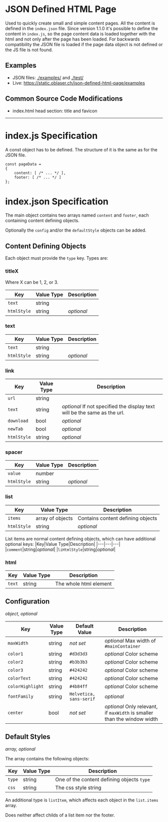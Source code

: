 # JSON Defined HTML Page

Used to quickly create small and simple content pages. All the content is defined in the `index.json` file.
Since version 1.1.0 it's possible to define the content in `index.js`, so the page content data is loaded together with the html and not only after the page has been loaded.
For backwards compatibility the JSON file is loaded if the page data object is not defined or the JS file is not found.

## Examples
- JSON files: [./examples/](./examples/) and [./test/](./test/)
- Live: <https://static.oblaser.ch/json-defined-html-page/examples>

## Common Source Code Modifications
- index.html head section: title and favicon

---

# index.js Specification

A const object has to be defined. The structure of it is the same as for the JSON file.

```
const pageData =
{
    content: [ /* ... */ ],
    footer: [ /* ... */ ]
};
```

# index.json Specification

The main object contains two arrays named `content` and `footer`, each containing content defining objects.

Optionally the `config` and/or the `defaultStyle` objects can be added.


## Content Defining Objects
Each object must provide the `type` key. Types are:


### titleX
Where X can be 1, 2, or 3.

|Key|Value Type|Description|
|---|---|---|
|`text`|string||
|`htmlStyle`|string|_optional_|


### text
|Key|Value Type|Description|
|---|---|---|
|`text`|string||
|`htmlStyle`|string|_optional_|


### link
|Key|Value Type|Description|
|---|---|---|
|`url`|string||
|`text`|string|_optional_ If not specified the display text will be the same as the url.|
|`download`|bool|_optional_|
|`newTab`|bool|_optional_|
|`htmlStyle`|string|_optional_|


### spacer
|Key|Value Type|Description|
|---|---|---|
|`value`|number||
|`htmlStyle`|string|_optional_|


### list
|Key|Value Type|Description|
|---|---|---|
|`items`|array of objects|Contains content defining objects|
|`htmlStyle`|string|_optional_|

List items are normal content defining objects, which can have additional optional keys:
|Key|Value Type|Description|
|---|---|---|
|`comment`|string|_optional_|
|`liHtmlStyle`|string|_optional_|


### html
|Key|Value Type|Description|
|---|---|---|
|`text`|string|The whole html element|


## Configuration

_object, optional_

|Key|Value Type|Default Value|Description|
|---|---|---|---|
|`maxWidth`|string|_not set_|_optional_ Max width of `#mainContainer`|
|`color1`|string|`#d3d3d3`|_optional_ Color scheme|
|`color2`|string|`#b3b3b3`|_optional_ Color scheme|
|`color3`|string|`#424242`|_optional_ Color scheme|
|`colorText`|string|`#424242`|_optional_ Color scheme|
|`colorHighlight`|string|`#4b84ff`|_optional_ Color scheme|
|`fontFamily`|string|`Helvetica, sans-serif`|_optional_|
|`center`|bool|_not set_|_optional_ Only relevant, if `maxWidth` is smaller than the window width|

## Default Styles

_array, optional_

The array contains the following objects:

|Key|Value Type|Description|
|---|---|---|
|`type`|string|One of the content defining objects `type`|
|`css`|string|The css style string|

An additional type is `listItem`, which affects each object in the `list.items` array.

Does neither affect childs of a list item nor the footer.

